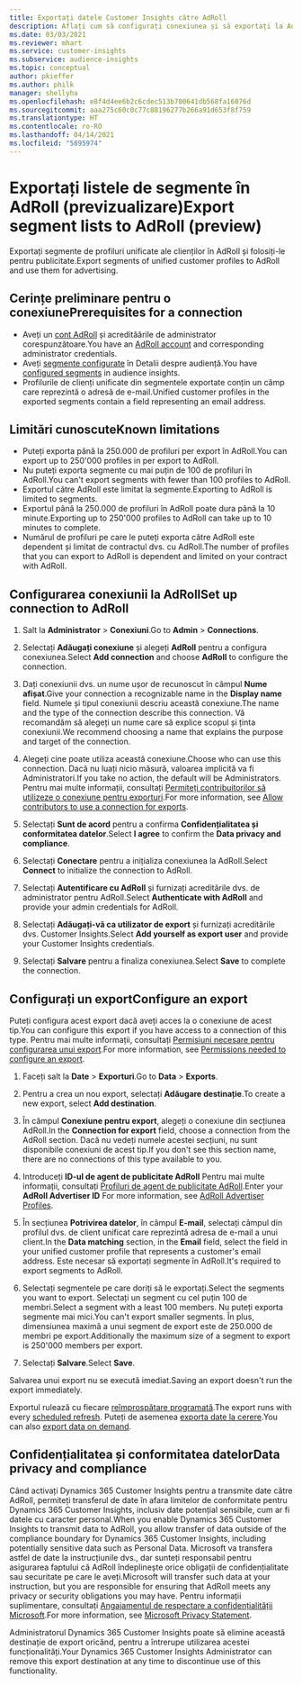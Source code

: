 ```yaml
---
title: Exportați datele Customer Insights către AdRoll
description: Aflați cum să configurați conexiunea și să exportați la AdRoll.
ms.date: 03/03/2021
ms.reviewer: mhart
ms.service: customer-insights
ms.subservice: audience-insights
ms.topic: conceptual
author: pkieffer
ms.author: philk
manager: shellyha
ms.openlocfilehash: e8f4d4ee6b2c6cdec513b700641db568fa16076d
ms.sourcegitcommit: aaa275c60c0c77c88196277b266a91d653f8f759
ms.translationtype: HT
ms.contentlocale: ro-RO
ms.lasthandoff: 04/14/2021
ms.locfileid: "5895974"
---
```

# <a name="export-segment-lists-to-adroll-preview"></a><span data-ttu-id="4e710-103">Exportați listele de segmente în AdRoll (previzualizare)</span><span class="sxs-lookup"><span data-stu-id="4e710-103">Export segment lists to AdRoll (preview)</span></span>

<span data-ttu-id="4e710-104">Exportați segmente de profiluri unificate ale clienților în AdRoll și folosiți-le pentru publicitate.</span><span class="sxs-lookup"><span data-stu-id="4e710-104">Export segments of unified customer profiles to AdRoll and use them for advertising.</span></span> 

## <a name="prerequisites-for-a-connection"></a><span data-ttu-id="4e710-105">Cerințe preliminare pentru o conexiune</span><span class="sxs-lookup"><span data-stu-id="4e710-105">Prerequisites for a connection</span></span>

-   <span data-ttu-id="4e710-106">Aveți un [cont AdRoll](https://www.adroll.com/) și acredităările de administrator corespunzătoare.</span><span class="sxs-lookup"><span data-stu-id="4e710-106">You have an [AdRoll account](https://www.adroll.com/) and corresponding administrator credentials.</span></span>
-   <span data-ttu-id="4e710-107">Aveți [segmente configurate](segments.md) în Detalii despre audiență.</span><span class="sxs-lookup"><span data-stu-id="4e710-107">You have [configured segments](segments.md) in audience insights.</span></span>
-   <span data-ttu-id="4e710-108">Profilurile de clienți unificate din segmentele exportate conțin un câmp care reprezintă o adresă de e-mail.</span><span class="sxs-lookup"><span data-stu-id="4e710-108">Unified customer profiles in the exported segments contain a field representing an email address.</span></span>

## <a name="known-limitations"></a><span data-ttu-id="4e710-109">Limitări cunoscute</span><span class="sxs-lookup"><span data-stu-id="4e710-109">Known limitations</span></span>

- <span data-ttu-id="4e710-110">Puteți exporta până la 250.000 de profiluri per export în AdRoll.</span><span class="sxs-lookup"><span data-stu-id="4e710-110">You can export up to 250'000 profiles in per export to AdRoll.</span></span>
- <span data-ttu-id="4e710-111">Nu puteți exporta segmente cu mai puțin de 100 de profiluri în AdRoll.</span><span class="sxs-lookup"><span data-stu-id="4e710-111">You can't export segments with fewer than 100 profiles to AdRoll.</span></span> 
- <span data-ttu-id="4e710-112">Exportul către AdRoll este limitat la segmente.</span><span class="sxs-lookup"><span data-stu-id="4e710-112">Exporting to AdRoll is limited to segments.</span></span>
- <span data-ttu-id="4e710-113">Exportul până la 250.000 de profiluri în AdRoll poate dura până la 10 minute.</span><span class="sxs-lookup"><span data-stu-id="4e710-113">Exporting up to 250'000 profiles to AdRoll can take up to 10 minutes to complete.</span></span> 
- <span data-ttu-id="4e710-114">Numărul de profiluri pe care le puteți exporta către AdRoll este dependent și limitat de contractul dvs. cu AdRoll.</span><span class="sxs-lookup"><span data-stu-id="4e710-114">The number of profiles that you can export to AdRoll is dependent and limited on your contract with AdRoll.</span></span>

## <a name="set-up-connection-to-adroll"></a><span data-ttu-id="4e710-115">Configurarea conexiunii la AdRoll</span><span class="sxs-lookup"><span data-stu-id="4e710-115">Set up connection to AdRoll</span></span>

1. <span data-ttu-id="4e710-116">Salt la **Administrator** > **Conexiuni**.</span><span class="sxs-lookup"><span data-stu-id="4e710-116">Go to **Admin** > **Connections**.</span></span>

1. <span data-ttu-id="4e710-117">Selectați **Adăugați conexiune** și alegeți **AdRoll** pentru a configura conexiunea.</span><span class="sxs-lookup"><span data-stu-id="4e710-117">Select **Add connection** and choose **AdRoll** to configure the connection.</span></span>

1. <span data-ttu-id="4e710-118">Dați conexiunii dvs. un nume ușor de recunoscut în câmpul **Nume afișat**.</span><span class="sxs-lookup"><span data-stu-id="4e710-118">Give your connection a recognizable name in the **Display name** field.</span></span> <span data-ttu-id="4e710-119">Numele și tipul conexiunii descriu această conexiune.</span><span class="sxs-lookup"><span data-stu-id="4e710-119">The name and the type of the connection describe this connection.</span></span> <span data-ttu-id="4e710-120">Vă recomandăm să alegeți un nume care să explice scopul și ținta conexiunii.</span><span class="sxs-lookup"><span data-stu-id="4e710-120">We recommend choosing a name that explains the purpose and target of the connection.</span></span>

1. <span data-ttu-id="4e710-121">Alegeți cine poate utiliza această conexiune.</span><span class="sxs-lookup"><span data-stu-id="4e710-121">Choose who can use this connection.</span></span> <span data-ttu-id="4e710-122">Dacă nu luați nicio măsură, valoarea implicită va fi Administratori.</span><span class="sxs-lookup"><span data-stu-id="4e710-122">If you take no action, the default will be Administrators.</span></span> <span data-ttu-id="4e710-123">Pentru mai multe informații, consultați [Permiteți contribuitorilor să utilizeze o conexiune pentru exporturi](connections.md#allow-contributors-to-use-a-connection-for-exports).</span><span class="sxs-lookup"><span data-stu-id="4e710-123">For more information, see [Allow contributors to use a connection for exports](connections.md#allow-contributors-to-use-a-connection-for-exports).</span></span>

1. <span data-ttu-id="4e710-124">Selectați **Sunt de acord** pentru a confirma **Confidențialitatea și conformitatea datelor**.</span><span class="sxs-lookup"><span data-stu-id="4e710-124">Select **I agree** to confirm the **Data privacy and compliance**.</span></span>

1. <span data-ttu-id="4e710-125">Selectați **Conectare** pentru a inițializa conexiunea la AdRoll.</span><span class="sxs-lookup"><span data-stu-id="4e710-125">Select **Connect** to initialize the connection to AdRoll.</span></span>

1. <span data-ttu-id="4e710-126">Selectați **Autentificare cu AdRoll** și furnizați acreditările dvs. de administrator pentru AdRoll.</span><span class="sxs-lookup"><span data-stu-id="4e710-126">Select **Authenticate with AdRoll** and provide your admin credentials for AdRoll.</span></span> 

1. <span data-ttu-id="4e710-127">Selectați **Adăugați-vă ca utilizator de export** și furnizați acreditările dvs. Customer Insights.</span><span class="sxs-lookup"><span data-stu-id="4e710-127">Select **Add yourself as export user** and provide your Customer Insights credentials.</span></span>

1. <span data-ttu-id="4e710-128">Selectați **Salvare** pentru a finaliza conexiunea.</span><span class="sxs-lookup"><span data-stu-id="4e710-128">Select **Save** to complete the connection.</span></span>

## <a name="configure-an-export"></a><span data-ttu-id="4e710-129">Configurați un export</span><span class="sxs-lookup"><span data-stu-id="4e710-129">Configure an export</span></span>

<span data-ttu-id="4e710-130">Puteți configura acest export dacă aveți acces la o conexiune de acest tip.</span><span class="sxs-lookup"><span data-stu-id="4e710-130">You can configure this export if you have access to a connection of this type.</span></span> <span data-ttu-id="4e710-131">Pentru mai multe informații, consultați [Permisiuni necesare pentru configurarea unui export](export-destinations.md#set-up-a-new-export).</span><span class="sxs-lookup"><span data-stu-id="4e710-131">For more information, see [Permissions needed to configure an export](export-destinations.md#set-up-a-new-export).</span></span>

1. <span data-ttu-id="4e710-132">Faceți salt la **Date** > **Exporturi**.</span><span class="sxs-lookup"><span data-stu-id="4e710-132">Go to **Data** > **Exports**.</span></span>

1. <span data-ttu-id="4e710-133">Pentru a crea un nou export, selectați **Adăugare destinație**.</span><span class="sxs-lookup"><span data-stu-id="4e710-133">To create a new export, select **Add destination**.</span></span>

1. <span data-ttu-id="4e710-134">În câmpul **Conexiune pentru export**, alegeți o conexiune din secțiunea AdRoll.</span><span class="sxs-lookup"><span data-stu-id="4e710-134">In the **Connection for export** field, choose a connection from the AdRoll section.</span></span> <span data-ttu-id="4e710-135">Dacă nu vedeți numele acestei secțiuni, nu sunt disponibile conexiuni de acest tip.</span><span class="sxs-lookup"><span data-stu-id="4e710-135">If you don't see this section name, there are no connections of this type available to you.</span></span>

1. <span data-ttu-id="4e710-136">Introduceți **ID-ul de agent de publicitate AdRoll** Pentru mai multe informații, consultați [Profiluri de agent de publicitate AdRoll](https://help.adroll.com/hc/articles/212011838-Advertiser-Profiles).</span><span class="sxs-lookup"><span data-stu-id="4e710-136">Enter your **AdRoll Advertiser ID** For more information, see [AdRoll Advertiser Profiles](https://help.adroll.com/hc/articles/212011838-Advertiser-Profiles).</span></span>

3. <span data-ttu-id="4e710-137">În secțiunea **Potrivirea datelor**, în câmpul **E-mail**, selectați câmpul din profilul dvs. de client unificat care reprezintă adresa de e-mail a unui client.</span><span class="sxs-lookup"><span data-stu-id="4e710-137">In the **Data matching** section, in the **Email** field, select the field in your unified customer profile that represents a customer's email address.</span></span> <span data-ttu-id="4e710-138">Este necesar să exportați segmente în AdRoll.</span><span class="sxs-lookup"><span data-stu-id="4e710-138">It's required to export segments to AdRoll.</span></span>

1. <span data-ttu-id="4e710-139">Selectați segmentele pe care doriți să le exportați.</span><span class="sxs-lookup"><span data-stu-id="4e710-139">Select the segments you want to export.</span></span> <span data-ttu-id="4e710-140">Selectați un segment cu cel puțin 100 de membri.</span><span class="sxs-lookup"><span data-stu-id="4e710-140">Select a segment with a least 100 members.</span></span> <span data-ttu-id="4e710-141">Nu puteți exporta segmente mai mici.</span><span class="sxs-lookup"><span data-stu-id="4e710-141">You can't export smaller segments.</span></span> <span data-ttu-id="4e710-142">În plus, dimensiunea maximă a unui segment de export este de 250.000 de membri pe export.</span><span class="sxs-lookup"><span data-stu-id="4e710-142">Additionally the maximum size of a segment to export is 250'000 members per export.</span></span> 

1. <span data-ttu-id="4e710-143">Selectați **Salvare**.</span><span class="sxs-lookup"><span data-stu-id="4e710-143">Select **Save**.</span></span>

<span data-ttu-id="4e710-144">Salvarea unui export nu se execută imediat.</span><span class="sxs-lookup"><span data-stu-id="4e710-144">Saving an export doesn't run the export immediately.</span></span>

<span data-ttu-id="4e710-145">Exportul rulează cu fiecare [reîmprospătare programată](system.md#schedule-tab).</span><span class="sxs-lookup"><span data-stu-id="4e710-145">The export runs with every [scheduled refresh](system.md#schedule-tab).</span></span> <span data-ttu-id="4e710-146">Puteți de asemenea [exporta date la cerere](export-destinations.md#run-exports-on-demand).</span><span class="sxs-lookup"><span data-stu-id="4e710-146">You can also [export data on demand](export-destinations.md#run-exports-on-demand).</span></span> 


## <a name="data-privacy-and-compliance"></a><span data-ttu-id="4e710-147">Confidențialitatea și conformitatea datelor</span><span class="sxs-lookup"><span data-stu-id="4e710-147">Data privacy and compliance</span></span>

<span data-ttu-id="4e710-148">Când activați Dynamics 365 Customer Insights pentru a transmite date către AdRoll, permiteți transferul de date în afara limitelor de conformitate pentru Dynamics 365 Customer Insights, inclusiv date potențial sensibile, cum ar fi datele cu caracter personal.</span><span class="sxs-lookup"><span data-stu-id="4e710-148">When you enable Dynamics 365 Customer Insights to transmit data to AdRoll, you allow transfer of data outside of the compliance boundary for Dynamics 365 Customer Insights, including potentially sensitive data such as Personal Data.</span></span> <span data-ttu-id="4e710-149">Microsoft va transfera astfel de date la instrucțiunile dvs., dar sunteți responsabil pentru asigurarea faptului că AdRoll îndeplinește orice obligații de confidențialitate sau securitate pe care le aveți.</span><span class="sxs-lookup"><span data-stu-id="4e710-149">Microsoft will transfer such data at your instruction, but you are responsible for ensuring that AdRoll meets any privacy or security obligations you may have.</span></span> <span data-ttu-id="4e710-150">Pentru informații suplimentare, consultați [Angajamentul de respectare a confidențialității Microsoft](https://go.microsoft.com/fwlink/?linkid=396732).</span><span class="sxs-lookup"><span data-stu-id="4e710-150">For more information, see [Microsoft Privacy Statement](https://go.microsoft.com/fwlink/?linkid=396732).</span></span>

<span data-ttu-id="4e710-151">Administratorul Dynamics 365 Customer Insights poate să elimine această destinație de export oricând, pentru a întrerupe utilizarea acestei funcționalități.</span><span class="sxs-lookup"><span data-stu-id="4e710-151">Your Dynamics 365 Customer Insights Administrator can remove this export destination at any time to discontinue use of this functionality.</span></span>
